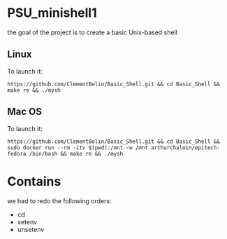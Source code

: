 # PSU_minishell1

the goal of the project is to create a basic Unix-based shell

## Linux

To launch it:

`https://github.com/ClementBolin/Basic_Shell.git && cd Basic_Shell && make re && ./mysh`

## Mac OS

To launch it:

`https://github.com/ClementBolin/Basic_Shell.git && cd Basic_Shell && sudo docker run --rm -itv $(pwd):/mnt -w /mnt arthurchaloin/epitech-fedora /bin/bash && make re && ./mysh`

# Contains

we had to redo the following orders:
- cd
- setenv
- unsetenv